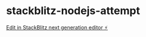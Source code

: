 # stackblitz-nodejs-attempt

[Edit in StackBlitz next generation editor ⚡️](https://stackblitz.com/~/github.com/Danielschluter/stackblitz-nodejs-attempt)